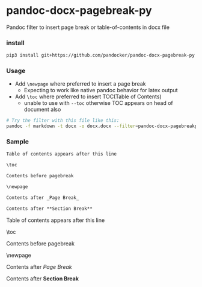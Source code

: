 # pandoc-docx-pagebreak-py

Pandoc filter to insert page break or table-of-contents in docx file

### install

```bash
pip3 install git+https://github.com/pandocker/pandoc-docx-pagebreak-py
```

### Usage

- Add `\newpage` where preferred to insert a page break
    - Expecting to work like native pandoc behavior for latex output
- Add `\toc` where preferred to insert TOC(Table of Contents)
    - unable to use with `--toc` otherwise TOC appears on head of document also
<!--
- Add `\newsection` where preferred to insert a section break
    - Only works for docx output
    - It resets page header/footer style to _portrait, US-letter_ sized pages with whatever reference file you used,
    except the last section in the file. **_You will have to fix them to your preference._**
-->

```bash
# Try the filter with this file like this:
pandoc -f markdown -t docx -o docx.docx --filter=pandoc-docx-pagebreakpy README.md
```

### Sample

```markdown
Table of contents appears after this line

\toc

Contents before pagebreak

\newpage

Contents after _Page Break_

Contents after **Section Break**
```

Table of contents appears after this line

\toc

Contents before pagebreak

\newpage

Contents after _Page Break_

Contents after **Section Break**
